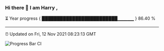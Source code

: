 ### Hi there 👋 I am Harry , 

⏳ Year progress { █████████████████████████▁▁▁▁▁ } 86.40 %

---

⏰ Updated on Fri, 12 Nov 2021 08:23:13 GMT

![Progress Bar CI](https://github.com/duykhang68/duykhang68/workflows/Progress%20Bar%20CI/badge.svg)
